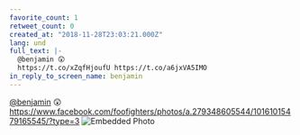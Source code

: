 ```yaml
---
favorite_count: 1
retweet_count: 0
created_at: "2018-11-28T23:03:21.000Z"
lang: und
full_text: |-
  @benjamin 😲
  https://t.co/xZqfHjoufU https://t.co/a6jxVA5IMO
in_reply_to_screen_name: benjamin
---
```


[@benjamin](https://twitter.com/benjamin) 😲
<https://www.facebook.com/foofighters/photos/a.279348605544/10161015479165545/?type=3>
![Embedded Photo](https://twitter-media-coderbyheart.s3.eu-north-1.amazonaws.com/1067916887156293632-DtIAvgdW0AA9CDG.jpg)
